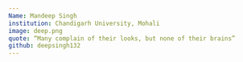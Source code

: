 ```yaml
---
Name: Mandeep Singh
institution: Chandigarh University, Mohali
image: deep.png
quote: “Many complain of their looks, but none of their brains”
github: deepsingh132
---
```

